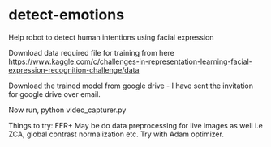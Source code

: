 # detect-emotions
Help robot to detect human intentions using facial expression

Download data required file for training from here https://www.kaggle.com/c/challenges-in-representation-learning-facial-expression-recognition-challenge/data

Download the trained model from google drive - I have sent the invitation for google drive over email.

Now run, python video_capturer.py

Things to try:
FER+
May be do data preprocessing for live images as well i.e ZCA, global contrast normalization etc.
Try with Adam optimizer.

